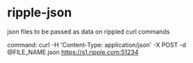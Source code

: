 # ripple-json
json files to be passed as data on rippled curl commands

command:
curl -H 'Content-Type: application/json' -X POST -d @FILE_NAME.json https://s1.ripple.com:51234
